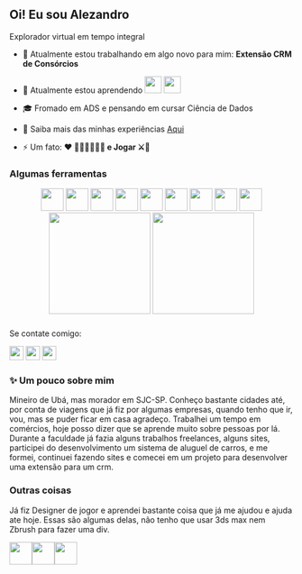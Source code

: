 <h2>Oi! Eu sou Alezandro</h2>
<p>Explorador virtual em tempo integral</p>

- 🔭 Atualmente estou trabalhando em algo novo para mim: **Extensão CRM de Consórcios**

- 🌱 Atualmente estou aprendendo <img src="https://cdn.jsdelivr.net/gh/devicons/devicon@latest/icons/azuresqldatabase/azuresqldatabase-original.svg" width= "30" height="30" /> <img src="https://cdn.jsdelivr.net/gh/devicons/devicon@latest/icons/mysql/mysql-original.svg" width= "30" height="30" />

- 🎓 Fromado em ADS e pensando em cursar Ciência de Dados

- 📄 Saiba mais das minhas experiências [Aqui](https://www.linkedin.com/in/zandrocr/)

- ⚡ Um fato: **❤️ 👨🏽‍👩🏽‍👧🏽 e Jogar ⚔️🧙**

<h3 align="left">Algumas ferramentas </h3>

<div align="center">       
    <img src="https://cdn.jsdelivr.net/gh/devicons/devicon@latest/icons/javascript/javascript-original.svg" width= "40" height="40" />       
    <img src="https://cdn.jsdelivr.net/gh/devicons/devicon@latest/icons/react/react-original.svg" width= "40" height="40" />                 
    <img src="https://cdn.jsdelivr.net/gh/devicons/devicon@latest/icons/sass/sass-original.svg" width= "40" height="40" />
    <img src="https://cdn.jsdelivr.net/gh/devicons/devicon@latest/icons/bootstrap/bootstrap-original.svg" width= "40" height="40" />          
    <img src="https://cdn.jsdelivr.net/gh/devicons/devicon@latest/icons/html5/html5-original.svg" width= "40" height="40" />    
    <img src="https://cdn.jsdelivr.net/gh/devicons/devicon@latest/icons/css3/css3-original.svg" width= "40" height="40" />          
    <img src="https://cdn.jsdelivr.net/gh/devicons/devicon@latest/icons/firebase/firebase-original.svg" width= "40" height="40" />
    <img src="https://cdn.jsdelivr.net/gh/devicons/devicon@latest/icons/vuejs/vuejs-original.svg" width= "40" height="40" />
    <img src="https://cdn.jsdelivr.net/gh/devicons/devicon@latest/icons/postman/postman-original.svg" width= "40" height="40" />    
</div>
<div align="center">
  <img height="180em" src="https://github-readme-stats.vercel.app/api/top-langs/?username=zandrocr&layout=compact&langs_count=7&theme=dark"/>
  <img height="180em" src="http://github-profile-summary-cards.vercel.app/api/cards/profile-details?username=zandrocr&theme=dark" />
</div>

###

<p>Se contate comigo:</p>

[<img src="https://img.shields.io/badge/LinkedIn-0077B5?style=for-the-badge&logo=linkedin&logoColor=white" height="25" />](https://www.linkedin.com/in/zandrocr/)
[<img src="https://img.shields.io/badge/Microsoft_Outlook-0078D4?style=for-the-badge&logo=microsoft-outlook&logoColor=white" height="25" />](mailto:alezandrocosta@live.com)
[<img src="https://img.shields.io/badge/website-000000?style=for-the-badge&logo=About.me&logoColor=white" height="25" />](https://zandrocr.com.br/)

<h3>✨ Um pouco sobre mim</h3>
<p>
    Mineiro de Ubá, mas morador em SJC-SP. Conheço bastante cidades até, por conta de viagens que já fiz por algumas empresas, quando tenho que ir, vou, mas se puder ficar em casa agradeço.
    Trabalhei um tempo em comércios, hoje posso dizer que se aprende muito sobre pessoas por lá. Durante a faculdade já fazia alguns trabalhos freelances, alguns sites, participei do desenvolvimento um sistema de aluguel de carros, e me formei, continuei fazendo sites e comecei em um projeto para desenvolver uma extensão para um crm.
</p>

<h3>Outras coisas</h3>
<p>Já fiz Designer de jogor e aprendei bastante coisa que já me ajudou e ajuda ate hoje. Essas são algumas delas, não tenho que usar 3ds max nem Zbrush para fazer uma div.</p>
<div style="display: flex; flex-direction: row;">
    <img src="https://cdn.jsdelivr.net/gh/devicons/devicon@latest/icons/photoshop/photoshop-original.svg" width= "40" height="40" />
    <img src="https://cdn.jsdelivr.net/gh/devicons/devicon@latest/icons/illustrator/illustrator-plain.svg" width= "40" height="40" />
    <img src="https://cdn.jsdelivr.net/gh/devicons/devicon@latest/icons/premierepro/premierepro-original.svg" width= "40" height="40" />    
</div>
